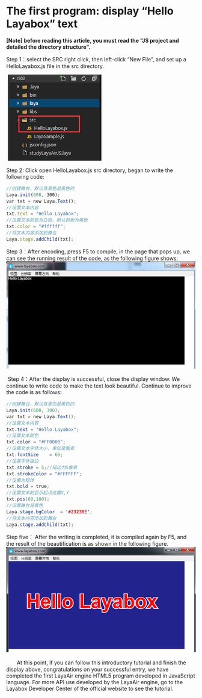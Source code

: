 # The first program: display “Hello Layabox” text

 **[Note] before reading this article, you must read the "JS project and detailed the directory structure".**



Step 1：select the SRC right click, then left-click “New File”, and set up a HelloLayabox.js file in the src directory.

​	![图片](img/1.png)<br/>




Step 2: Click open HelloLayabox.js src directory, began to write the following code:

```javascript
//创建舞台，默认背景色是黑色的
Laya.init(600, 300); 
var txt = new Laya.Text(); 
//设置文本内容
txt.text = "Hello Layabox";  
//设置文本颜色为白色，默认颜色为黑色
txt.color = "#ffffff";  
//将文本内容添加到舞台 
Laya.stage.addChild(txt);
```



Step 3：After encoding, press F5 to compile, in the page that pops up, we can see the running result of the code, as the following figure shows:
​	![图片](img/2.png)<br/>




​ Step 4：After the display is successful, close the display window. We continue to write code to make the text look beautiful. Continue to improve the code is as follows:

```java
//创建舞台，默认背景色是黑色的
Laya.init(600, 300); 
var txt = new Laya.Text(); 
//设置文本内容
txt.text = "Hello Layabox";  
//设置文本颜色
txt.color = "#FF0000";
//设置文本字体大小，单位是像素
txt.fontSize    = 66;  
//设置字体描边
txt.stroke = 5;//描边为5像素
txt.strokeColor = "#FFFFFF";  
//设置为粗体
txt.bold = true;  
//设置文本的显示起点位置X,Y
txt.pos(60,100);  
//设置舞台背景色
Laya.stage.bgColor  = '#23238E';  
//将文本内容添加到舞台 
Laya.stage.addChild(txt);
```



Step five： After the writing is completed, it is compiled again by F5, and the result of the beautification is as shown in the following figure.
​	![图片](img/3.png)<br/>


　　At this point, if you can follow this introductory tutorial and finish the display above, congratulations on your successful entry, we have completed the first LayaAir engine HTML5 program developed in JavaScript language. For more API use developed by the LayaAir engine, go to the Layabox Developer Center of the official website to see the tutorial.